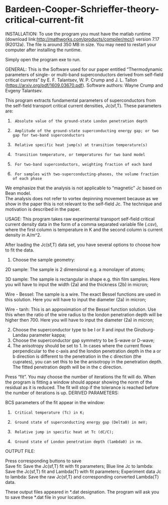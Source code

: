 # Bardeen-Cooper-Schrieffer-theory-critical-current-fit

INSTALLATION:
To use the program you must have the matlab runtime (download link:http://mathworks.com/products/compiler/mcr/) version 7.17 (R2012a). The file is around 350 MB in size. You may need to restart your computer after installing the runtime.

Simply open the program exe to run.


GENERAL:
This is the Software used for our paper entitled
“Thermodynamic parameters of single- or multi-band superconductors derived from self-field critical currents”
by E. F. Talantsev, W. P. Crump and J. L. Tallon (https://arxiv.org/pdf/1609.03670.pdf). 
Software authors: Wayne Crump and Evgeny Talantsev.
 
This program extracts fundamental parameters of superconductors from the self-field transport critical current densities, Jc(sf,T). These parameters are:
 
1.      Absolute value of the ground-state London penetration depth
2.      Amplitude of the ground-state superconducting energy gap; or two gap for two-band superconductors
3.      Relative specific heat jump(s) at transition temperature(s) 
4.      Transition temperature, or temperatures for two band model  
5.      For two-band superconductors, weighting fraction of each band  
6.      For samples with two-superconducting-phases, the volume fraction of each phase   

We emphasize that the analysis is not applicable to “magnetic” Jc based on Bean model.  
The analysis does not refer to vortex depinning movement because as we show in the paper this is not relevant to the self-field Jc.
The technique and motivation is described in the paper.

USAGE:
This program takes raw experimental transport self-field critical current density data in the form of a comma separated variable file (.csv), where the first column is temperature in K and the second column is current density in A/m^2.  

After loading the Jc(sf,T) data set, you have several options to choose how to fit the data.

1.  Choose the sample geometry:

   2D sample: The sample is 2 dimensional e.g. a monolayer of atoms;
   
   3D sample: The sample is rectangular in shape e.g. thin film samples. Here you will have to input the width (2a) and the thickness (2b) in micron;
   
   Wire - Bessel: The sample is a wire. The exact Bessel functions are used in this solution. Here you will have to input the diameter (2a) in micron;
   
   Wire - tanh: This is an approximation of the Bessel function solution. Use this when the ratio of the wire radius to the london penetration depth will be higher then 700. Here you will have to input the diameter (2a) in micron;
   
2.  Choose the superconductor type to be I or II and input the Ginzburg-Landau parameter kappa;
3.  Choose the superconductor gap symmetry to be S-wave or D-wave;
4.  The anisotropy should be set to 1. In cases where the current flows perpendicular to the c-axis and the london penetration depth in the a or b direction is different to the penetration in the c direction (the cuprates), you can set this to be the anisotropy in the penetration depth. The fitted penetration depth will be in the c direction.




 
Press “fit”. You may choose the number of iterations the fit will do. When the program is fitting a window should appear showing the norm of the residual as it is reduced. The fit will stop if the tolerance is reached before the number of iterations is up.
DERIVED PARAMETERS:
 
BCS parameters of the fit appear in the window:
 
1.      Critical temperature (Tc) in K;
2.      Ground state of superconducting energy gap (Delta0) in meV;
3.      Relative jump in specific heat at Tc (dC/C);
4.      Ground state of London penetration depth (lambda0) in nm.

 
OUTPUT FILE:
 
Press corresponding buttons to save    
Save fit: Save the Jc(sf,T) fit with fit parameters;
Blue line Jc to lambda: Save the Jc(sf,T) fit and Lambda(T) with fit parameters;
Experiment data Jc to lambda: Save the raw Jc(sf,T) and corresponding converted Lambda(T) data.   

 
These output files appeared in *.dat designation.
The program will ask you to save these *.dat file in your location.
